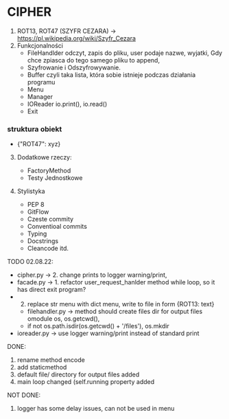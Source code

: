 # CIPHER
1. ROT13, ROT47 (SZYFR CEZARA) -> https://pl.wikipedia.org/wiki/Szyfr_Cezara
2. Funkcjonalności
   * FileHandlder odczyt, zapis do pliku, user podaje nazwe, wyjatki, Gdy chce zpiasca do tego samego pliku to append,
   * Szyfrowanie i Odszyfrowywanie.
   * Buffer czyli taka lista, która sobie istnieje podczas działania programu
   * Menu
   * Manager
   * IOReader io.print(), io.read()
   * Exit


### struktura obiekt
- {"ROT47": xyz}

3. Dodatkowe rzeczy:
    * FactoryMethod
    * Testy Jednostkowe

4. Stylistyka
   * PEP 8
   * GitFlow
   * Czeste commity
   * Conventioal commits
   * Typing
   * Docstrings
   * Cleancode itd.

TODO 02.08.22:
   * cipher.py ->  2. change prints to logger warning/print,
   * facade.py -> 1. refactor user_request_hanlder method while loop, so it has direct exit program?
   * 2. replace str menu with dict menu, write to file in form {ROT13: text}
      * filehandler.py -> method should create files dir for output files omodule os, os.getcwd(),
      * if not os.path.isdir(os.getcwd() + '/files'), os.mkdir
   * ioreader.py -> use logger warning/print instead of standard print


DONE:
1. rename method encode
2. add staticmethod
3. default file/ directory for output files added
4. main loop changed (self.running property added


NOT DONE:
1. logger has some delay issues, can not be used in menu
